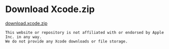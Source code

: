 # Download Xcode.zip

[download.xcode.zip](https://download.xcode.zip)


```text
This website or repository is not affiliated with or endorsed by Apple Inc. in any way.
We do not provide any Xcode downloads or file storage.
``` 


